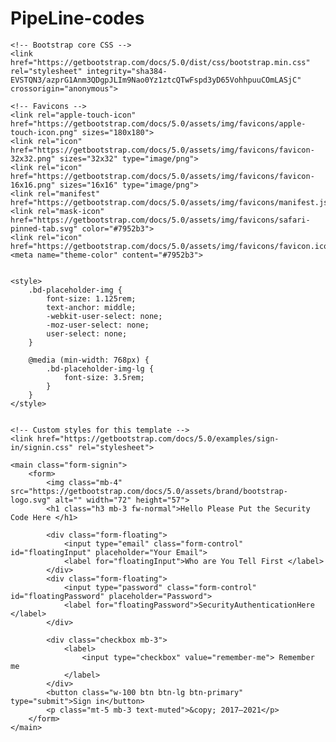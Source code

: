 # PipeLine-codes
<!doctype html>
<html lang="en">

<head>
    <meta charset="utf-8">
    <meta name="viewport" content="width=device-width, initial-scale=1">
    <meta name="description" content="">
    <meta name="author" content="Mark Otto, Jacob Thornton, and Bootstrap contributors">
    <meta name="generator" content="Hugo 0.84.0">
    <title>HTML Sign in Page for The Project</title>



    <!-- Bootstrap core CSS -->
    <link href="https://getbootstrap.com/docs/5.0/dist/css/bootstrap.min.css" rel="stylesheet" integrity="sha384-EVSTQN3/azprG1Anm3QDgpJLIm9Nao0Yz1ztcQTwFspd3yD65VohhpuuCOmLASjC" crossorigin="anonymous">

    <!-- Favicons -->
    <link rel="apple-touch-icon" href="https://getbootstrap.com/docs/5.0/assets/img/favicons/apple-touch-icon.png" sizes="180x180">
    <link rel="icon" href="https://getbootstrap.com/docs/5.0/assets/img/favicons/favicon-32x32.png" sizes="32x32" type="image/png">
    <link rel="icon" href="https://getbootstrap.com/docs/5.0/assets/img/favicons/favicon-16x16.png" sizes="16x16" type="image/png">
    <link rel="manifest" href="https://getbootstrap.com/docs/5.0/assets/img/favicons/manifest.json">
    <link rel="mask-icon" href="https://getbootstrap.com/docs/5.0/assets/img/favicons/safari-pinned-tab.svg" color="#7952b3">
    <link rel="icon" href="https://getbootstrap.com/docs/5.0/assets/img/favicons/favicon.ico">
    <meta name="theme-color" content="#7952b3">


    <style>
        .bd-placeholder-img {
            font-size: 1.125rem;
            text-anchor: middle;
            -webkit-user-select: none;
            -moz-user-select: none;
            user-select: none;
        }

        @media (min-width: 768px) {
            .bd-placeholder-img-lg {
                font-size: 3.5rem;
            }
        }
    </style>


    <!-- Custom styles for this template -->
    <link href="https://getbootstrap.com/docs/5.0/examples/sign-in/signin.css" rel="stylesheet">
</head>

<body class="text-center">

    <main class="form-signin">
        <form>
            <img class="mb-4" src="https://getbootstrap.com/docs/5.0/assets/brand/bootstrap-logo.svg" alt="" width="72" height="57">
            <h1 class="h3 mb-3 fw-normal">Hello Please Put the Security Code Here </h1>

            <div class="form-floating">
                <input type="email" class="form-control" id="floatingInput" placeholder="Your Email">
                <label for="floatingInput">Who are You Tell First </label>
            </div>
            <div class="form-floating">
                <input type="password" class="form-control" id="floatingPassword" placeholder="Password">
                <label for="floatingPassword">SecurityAuthenticationHere </label>
            </div>

            <div class="checkbox mb-3">
                <label>
                    <input type="checkbox" value="remember-me"> Remember me
                </label>
            </div>
            <button class="w-100 btn btn-lg btn-primary" type="submit">Sign in</button>
            <p class="mt-5 mb-3 text-muted">&copy; 2017–2021</p>
        </form>
    </main>
</body>

</html>
